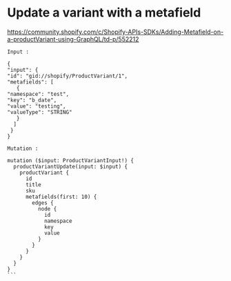 # Update a variant with a metafield
https://community.shopify.com/c/Shopify-APIs-SDKs/Adding-Metafield-on-a-productVariant-using-GraphQL/td-p/552212

````
Input : 

{
"input": {
"id": "gid://shopify/ProductVariant/1",
"metafields": [
   {
"namespace": "test",
"key": "b_date",
"value": "testing",
"valueType": "STRING"
   }
  ]
 }
}

Mutation : 

mutation ($input: ProductVariantInput!) {
  productVariantUpdate(input: $input) {
    productVariant {
      id
      title
      sku
      metafields(first: 10) {
        edges {
          node {
            id
            namespace
            key
            value
          }
        }
      }
    }
  }
}
```